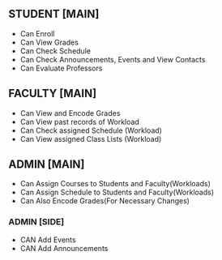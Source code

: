 ## STUDENT [MAIN]
- Can Enroll
- Can View Grades
- Can Check Schedule 
- Can Check Announcements, Events and View Contacts
- Can Evaluate Professors

## FACULTY [MAIN]
- Can View and Encode Grades
- Can View past records of Workload
- Can Check assigned Schedule (Workload)
- Can View assigned Class Lists (Workload)

## ADMIN [MAIN]
- Can Assign Courses to Students and Faculty(Workloads)
- Can Assign Schedule to Students and Faculty(Workloads)
- Can Also Encode Grades(For Necessary Changes)

### ADMIN [SIDE]
- CAN Add Events
- CAN Add Announcements

